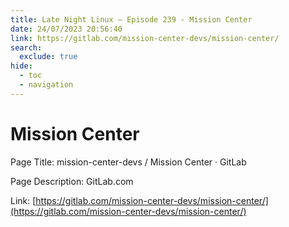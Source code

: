 ```yaml
---
title: Late Night Linux – Episode 239 - Mission Center
date: 24/07/2023 20:56:40
link: https://gitlab.com/mission-center-devs/mission-center/
search:
  exclude: true
hide:
  - toc
  - navigation
---
```


# Mission Center

Page Title: mission-center-devs / Mission Center · GitLab

Page Description: GitLab.com 

Link: [https://gitlab.com/mission-center-devs/mission-center/](https://gitlab.com/mission-center-devs/mission-center/)
